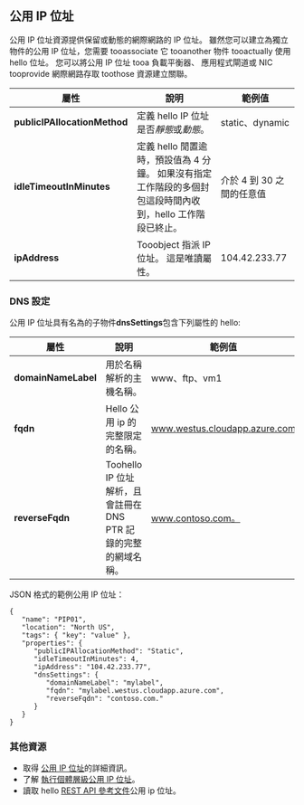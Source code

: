 ## <a name="public-ip-address"></a>公用 IP 位址
公用 IP 位址資源提供保留或動態的網際網路的 IP 位址。 雖然您可以建立為獨立物件的公用 IP 位址，您需要 tooassociate 它 tooanother 物件 tooactually 使用 hello 位址。 您可以將公用 IP 位址 tooa 負載平衡器、 應用程式閘道或 NIC tooprovide 網際網路存取 toothose 資源建立關聯。  

| 屬性 | 說明 | 範例值 |
| --- | --- | --- |
| **publicIPAllocationMethod** |定義 hello IP 位址是否*靜態*或*動態*。 |static、dynamic |
| **idleTimeoutInMinutes** |定義 hello 閒置逾時，預設值為 4 分鐘。 如果沒有指定工作階段的多個封包這段時間內收到，hello 工作階段已終止。 |介於 4 到 30 之間的任意值 |
| **ipAddress** |Tooobject 指派 IP 位址。 這是唯讀屬性。 |104.42.233.77 |

### <a name="dns-settings"></a>DNS 設定
公用 IP 位址具有名為的子物件**dnsSettings**包含下列屬性的 hello:

| 屬性 | 說明 | 範例值 |
| --- | --- | --- |
| **domainNameLabel** |用於名稱解析的主機名稱。 |www、ftp、vm1 |
| **fqdn** |Hello 公用 ip 的完整限定的名稱。 |www.westus.cloudapp.azure.com |
| **reverseFqdn** |Toohello IP 位址解析，且會註冊在 DNS PTR 記錄的完整的網域名稱。 |www.contoso.com。 |

JSON 格式的範例公用 IP 位址：

    {
       "name": "PIP01",
       "location": "North US",
       "tags": { "key": "value" },
       "properties": {
          "publicIPAllocationMethod": "Static",
          "idleTimeoutInMinutes": 4,
          "ipAddress": "104.42.233.77",
          "dnsSettings": {
             "domainNameLabel": "mylabel",
             "fqdn": "mylabel.westus.cloudapp.azure.com",
             "reverseFqdn": "contoso.com."
          }
       }
    } 

### <a name="additional-resources"></a>其他資源
* 取得 [公用 IP 位址](../articles/virtual-network/virtual-networks-reserved-public-ip.md)的詳細資訊。
* 了解 [執行個體層級公用 IP 位址](../articles/virtual-network/virtual-networks-instance-level-public-ip.md)。
* 讀取 hello [REST API 參考文件](https://msdn.microsoft.com/library/azure/mt163638.aspx)公用 ip 位址。

